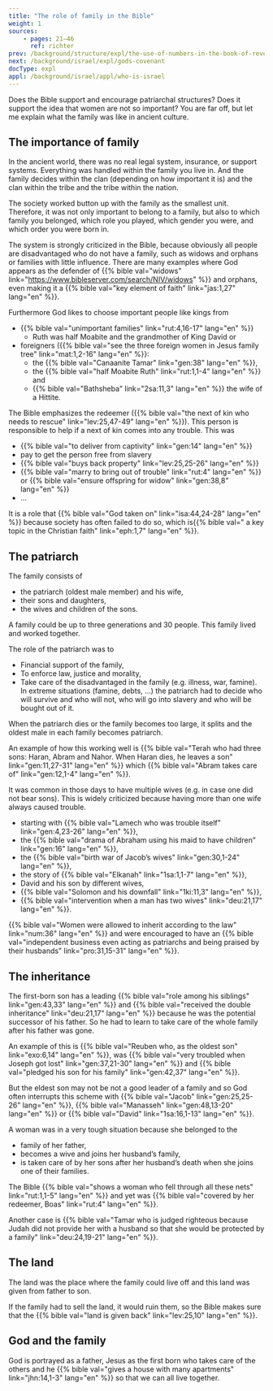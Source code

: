 ```yaml
---
title: "The role of family in the Bible"
weight: 1
sources:
    - pages: 21–46
      ref: richter
prev: /background/structure/expl/the-use-of-numbers-in-the-book-of-revelation
next: /background/israel/expl/gods-covenant
docType: expl
appl: /background/israel/appl/who-is-israel
---
```


Does the Bible support and encourage patriarchal structures? Does it support the idea that women are not so important? You are far off, but let me explain what the family was like in ancient culture.

## The importance of family

<a name="8181"></a>
In the ancient world, there was no real legal system, insurance, or support systems. Everything was handled within the family you live in. And the family decides within the clan (depending on how important it is) and the clan within the tribe and the tribe within the nation.

The society worked button up with the family as the smallest unit. Therefore, it was not only important to belong to a family, but also to which family you belonged, which role you played, which gender you were, and which order you were born in.

The system is strongly criticized in the Bible, because obviously all people are disadvantaged who do not have a family, such as widows and orphans or families with little influence. There are many examples where God appears as the defender of {{% bible val="widows" link="https://www.bibleserver.com/search/NIV/widows" %}} and orphans, even making it a {{% bible val="key element of faith" link="jas:1,27" lang="en" %}}.

Furthermore God likes to choose important people like kings from 
- {{% bible val="unimportant families" link="rut:4,16-17" lang="en" %}} 
    - Ruth was half Moabite and the grandmother of King David or 
- foreigners ({{% bible val="see the three foreign women in Jesus family tree" link="mat:1,2-16" lang="en" %}}: 
    - the {{% bible val="Canaanite Tamar" link="gen:38" lang="en" %}}, 
    - the {{% bible val="half Moabite Ruth" link="rut:1,1-4" lang="en" %}} and 
    - {{% bible val="Bathsheba" link="2sa:11,3" lang="en" %}} the wife of a Hittite.

The Bible emphasizes the redeemer ({{% bible val="the next of kin who needs to rescue" link="lev:25,47-49" lang="en" %}}). This person is responsible to help if a next of kin comes into any trouble. This was
- {{% bible val="to deliver from captivity" link="gen:14" lang="en" %}}
- pay to get the person free from slavery
- {{% bible val="buys back property" link="lev:25,25-26" lang="en" %}}
- {{% bible val="marry to bring out of trouble" link="rut:4" lang="en" %}} or {{% bible val="ensure offspring for widow" link="gen:38,8" lang="en" %}}
- ...

It is a role that {{% bible val="God taken on" link="isa:44,24-28" lang="en" %}} because society has often failed to do so, which is{{% bible val=" a key topic in the Christian faith" link="eph:1,7" lang="en" %}}.

## The patriarch

<a name="7e2f"></a>
The family consists of

- the patriarch (oldest male member) and his wife,
- their sons and daughters,
- the wives and children of the sons.

A family could be up to three generations and 30 people. This family lived and worked together.

The role of the patriarch was to

- Financial support of the family,
- To enforce law, justice and morality,
- Take care of the disadvantaged in the family (e.g. illness, war, famine). In extreme situations (famine, debts, …) the patriarch had to decide who will survive and who will not, who will go into slavery and who will be bought out of it.

When the patriarch dies or the family becomes too large, it splits and the oldest male in each family becomes patriarch.

An example of how this working well is {{% bible val="Terah who had three sons: Haran, Abram and Nahor. When Haran dies, he leaves a son" link="gen:11,27-31" lang="en" %}} which {{% bible val="Abram takes care of" link="gen:12,1-4" lang="en" %}}.

It was common in those days to have multiple wives (e.g. in case one did not bear sons). This is widely criticized because having more than one wife always caused trouble.

- starting with {{% bible val="Lamech who was trouble itself" link="gen:4,23-26" lang="en" %}},
- the {{% bible val="drama of Abraham using his maid to have children" link="gen:16" lang="en" %}},
- the {{% bible val="birth war of Jacob’s wives" link="gen:30,1-24" lang="en" %}},
- the story of {{% bible val="Elkanah" link="1sa:1,1-7" lang="en" %}},
- David and his son by different wives,
- {{% bible val="Solomon and his downfall" link="1ki:11,3" lang="en" %}},
- {{% bible val="intervention when a man has two wives" link="deu:21,17" lang="en" %}}.

{{% bible val="Women were allowed to inherit according to the law" link="num:36" lang="en" %}} and were encouraged to have an {{% bible val="independent business even acting as patriarchs and being praised by their husbands" link="pro:31,15-31" lang="en" %}}.

## The inheritance

<a name="4395"></a>
The first-born son has a leading {{% bible val="role among his siblings" link="gen:43,33" lang="en" %}} and {{% bible val="received the double inheritance" link="deu:21,17" lang="en" %}} because he was the potential successor of his father. So he had to learn to take care of the whole family after his father was gone.

An example of this is {{% bible val="Reuben who, as the oldest son" link="exo:6,14" lang="en" %}}, was {{% bible val="very troubled when Joseph got lost" link="gen:37,21-30" lang="en" %}} and {{% bible val="pledged his son for his family" link="gen:42,37" lang="en" %}}.

But the eldest son may not be not a good leader of a family and so God often interrupts this scheme with {{% bible val="Jacob" link="gen:25,25-26" lang="en" %}}, {{% bible val="Manasseh" link="gen:48,13-20" lang="en" %}} or {{% bible val="David" link="1sa:16,1-13" lang="en" %}}.

A woman was in a very tough situation because she belonged to the

- family of her father,
- becomes a wive and joins her husband’s family,
- is taken care of by her sons after her husband’s death when she joins one of their families.

The Bible {{% bible val="shows a woman who fell through all these nets" link="rut:1,1-5" lang="en" %}} and yet was {{% bible val="covered by her redeemer, Boas" link="rut:4" lang="en" %}}.

Another case is {{% bible val="Tamar who is judged righteous because Judah did not provide her with a husband so that she would be protected by a family" link="deu:24,19-21" lang="en" %}}.

## The land

<a name="b86e"></a>
The land was the place where the family could live off and this land was given from father to son.

If the family had to sell the land, it would ruin them, so the Bible makes sure that the {{% bible val="land is given back" link="lev:25,10" lang="en" %}}.

## God and the family

<a name="01d7"></a>
God is portrayed as a father, Jesus as the first born who takes care of the others and he {{% bible val="gives a house with many apartments" link="jhn:14,1-3" lang="en" %}} so that we can all live together.
